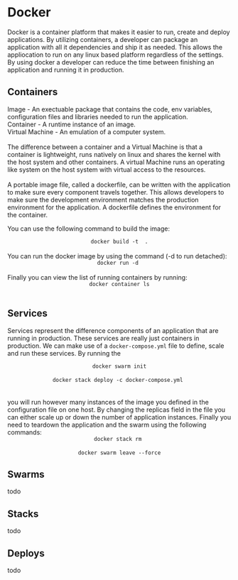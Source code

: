# Docker

Docker is a container platform that makes it easier to run, create and deploy applications.
By utilizing containers, a developer can package an application with all it dependencies and ship it as needed.
This allows the appliocation to run on any linux based platform regardless of the settings.
By using docker a developer can reduce the time between finishing an application and running it in production.

## Containers

Image - An exectuable package that contains the code, env variables, configuration files and libraries needed to run the application.
<br>
Container - A runtime instance of an image.
<br>
Virtual Machine - An emulation of a computer system.
<br>
<br>
The difference between a container and a Virtual Machine is that a container is lightweight, 
runs natively on linux and shares the kernel with the host system and other containers.
A virtual Machine runs an operating like system on the host system with virtual access to the resources.
<br><br>
A portable image file, called a dockerfile, can be written with the application to make sure every component travels together.
This allows developers to make sure the development environment matches the production environment for the application.
A dockerfile defines the environment for the container. 

You can use the following command to build the image:
<br>
<center><code>docker build -t <image-name> .</code></center>
<br>
You can run the docker image by using the command (-d to run detached):
<br>
<center><code>docker run -d <image-name></code></center>
<br>
Finally you can view the list of running containers by running:
<br>
<center><code>docker container ls</code></center>
<br>

## Services

Services represent the difference components of an application that are running in production.
These services are really just containers in production.
We can make use of a <code>docker-compose.yml</code> file to define, scale and run these services.
By running the 
<br>
<center><code>docker swarm init</code></center><br>
<center><code>docker stack deploy -c docker-compose.yml <service-name></code></center>
<br><br>
you will run however many instances of the image you defined in the configuration file on one host.
By changing the replicas field in the file you can either scale up or down the number of application instances.
Finally you need to teardown the application and the swarm using the following commands:
<br>
<center><code>docker stack rm <service-name></code></center><br>
<center><code>docker swarm leave --force</code></center>

## Swarms
todo
## Stacks
todo
## Deploys
todo
